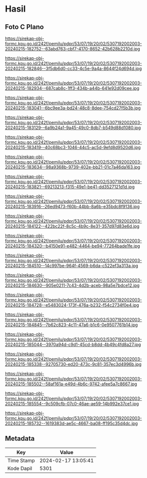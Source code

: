 # Hasil

## Foto C Plano

https://sirekap-obj-formc.kpu.go.id/242f/pemilu/pdpr/53/07/19/20/02/5307192002003-20240215-182752--63abd763-cbf7-4170-8652-42b628b2210d.jpg

https://sirekap-obj-formc.kpu.go.id/242f/pemilu/pdpr/53/07/19/20/02/5307192002003-20240215-182846--3f5db6d0-cc33-4c5e-9a4a-8644f24d694d.jpg

https://sirekap-obj-formc.kpu.go.id/242f/pemilu/pdpr/53/07/19/20/02/5307192002003-20240215-182934--687cab8c-1ff3-434b-a44b-641e92d09cee.jpg

https://sirekap-obj-formc.kpu.go.id/242f/pemilu/pdpr/53/07/19/20/02/5307192002003-20240215-183041--6bc9ee3a-bd24-48c8-8dee-754cd27f5b3b.jpg

https://sirekap-obj-formc.kpu.go.id/242f/pemilu/pdpr/53/07/19/20/02/5307192002003-20240215-183129--6a9b24a1-9a45-49c0-8db7-b549d88d1080.jpg

https://sirekap-obj-formc.kpu.go.id/242f/pemilu/pdpr/53/07/19/20/02/5307192002003-20240215-183419--40c68bc3-1046-44c5-ac5d-9efd8d9520d6.jpg

https://sirekap-obj-formc.kpu.go.id/242f/pemilu/pdpr/53/07/19/20/02/5307192002003-20240215-183634--98a9368b-9739-402e-bb21-01c7a46da163.jpg

https://sirekap-obj-formc.kpu.go.id/242f/pemilu/pdpr/53/07/19/20/02/5307192002003-20240215-183821--69213213-f315-49e1-be41-dd3527121d1d.jpg

https://sirekap-obj-formc.kpu.go.id/242f/pemilu/pdpr/53/07/19/20/02/5307192002003-20240215-183916--26ed9473-f60b-44bb-8a6b-e35bdc8f9136.jpg

https://sirekap-obj-formc.kpu.go.id/242f/pemilu/pdpr/53/07/19/20/02/5307192002003-20240215-184122--422bc22f-8c5c-4b9c-8e31-357d97d83e6d.jpg

https://sirekap-obj-formc.kpu.go.id/242f/pemilu/pdpr/53/07/19/20/02/5307192002003-20240215-184320--b4150e91-e482-4464-be94-77264bade1fe.jpg

https://sirekap-obj-formc.kpu.go.id/242f/pemilu/pdpr/53/07/19/20/02/5307192002003-20240215-184510--14c997be-964f-4569-b6da-c522ef3a313a.jpg

https://sirekap-obj-formc.kpu.go.id/242f/pemilu/pdpr/53/07/19/20/02/5307192002003-20240215-184630--905e0211-7c43-4d2b-aceb-98a5e7bdce12.jpg

https://sirekap-obj-formc.kpu.go.id/242f/pemilu/pdpr/53/07/19/20/02/5307192002003-20240215-184728--e5483024-173f-476a-b232-f54c2734f0e4.jpg

https://sirekap-obj-formc.kpu.go.id/242f/pemilu/pdpr/53/07/19/20/02/5307192002003-20240215-184845--7b62c823-4c11-47a6-b1c6-0e9507761b14.jpg

https://sirekap-obj-formc.kpu.go.id/242f/pemilu/pdpr/53/07/19/20/02/5307192002003-20240215-185044--3970a94d-c9d1-45cd-b8dd-4b49c4fd8a27.jpg

https://sirekap-obj-formc.kpu.go.id/242f/pemilu/pdpr/53/07/19/20/02/5307192002003-20240215-185338--92705730-ed20-473c-9c81-357ec3d4996b.jpg

https://sirekap-obj-formc.kpu.go.id/242f/pemilu/pdpr/53/07/19/20/02/5307192002003-20240215-185502--58af161a-e49d-4b6c-9742-afee5a7c8667.jpg

https://sirekap-obj-formc.kpu.go.id/242f/pemilu/pdpr/53/07/19/20/02/5307192002003-20240215-185554--9c509cfb-07c0-46ae-ae59-14b992e37ce1.jpg

https://sirekap-obj-formc.kpu.go.id/242f/pemilu/pdpr/53/07/19/20/02/5307192002003-20240215-185732--1619383d-ae5c-4667-ba08-ff195c35d4dc.jpg


## Metadata

| Key        | Value               |
| ---------- | ------------------- |
| Time Stamp | 2024-02-17 13:05:41 |
| Kode Dapil | 5301                |



